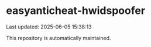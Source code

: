 # easyanticheat-hwidspoofer

Last updated: 2025-06-05 15:38:13

This repository is automatically maintained.

